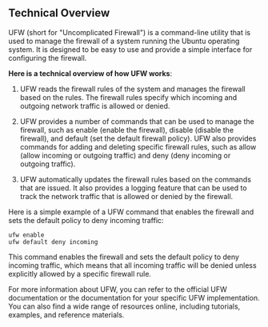 ## Technical Overview

UFW (short for "Uncomplicated Firewall") is a command-line utility that is used to manage the firewall of a system running the Ubuntu operating system. It is designed to be easy to use and provide a simple interface for configuring the firewall.

**Here is a technical overview of how UFW works**:

1. UFW reads the firewall rules of the system and manages the firewall based on the rules. The firewall rules specify which incoming and outgoing network traffic is allowed or denied.

1. UFW provides a number of commands that can be used to manage the firewall, such as enable (enable the firewall), disable (disable the firewall), and default (set the default firewall policy). UFW also provides commands for adding and deleting specific firewall rules, such as allow (allow incoming or outgoing traffic) and deny (deny incoming or outgoing traffic).

1. UFW automatically updates the firewall rules based on the commands that are issued. It also provides a logging feature that can be used to track the network traffic that is allowed or denied by the firewall.

Here is a simple example of a UFW command that enables the firewall and sets the default policy to deny incoming traffic:

```
ufw enable
ufw default deny incoming
```
This command enables the firewall and sets the default policy to deny incoming traffic, which means that all incoming traffic will be denied unless explicitly allowed by a specific firewall rule.

For more information about UFW, you can refer to the official UFW documentation or the documentation for your specific UFW implementation. You can also find a wide range of resources online, including tutorials, examples, and reference materials.

